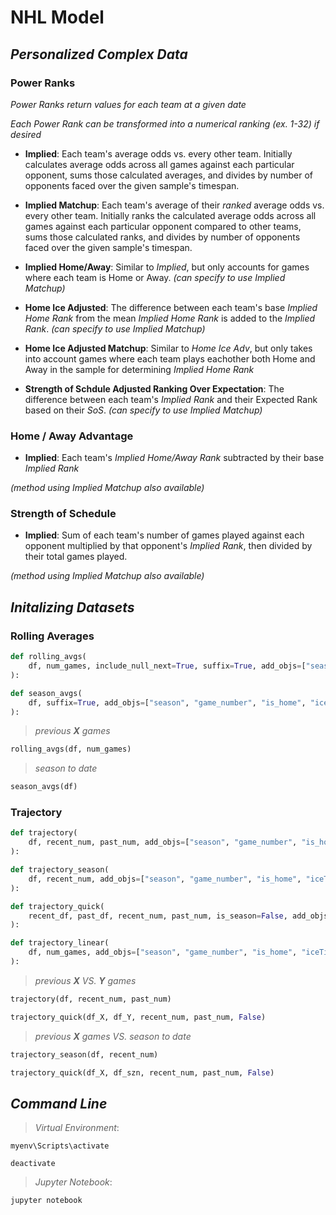 # NHL Model

## _Personalized Complex Data_

### Power Ranks
_Power Ranks return values for each team at a given date_

_Each Power Rank can be transformed into a numerical ranking (ex. 1-32) if desired_

* **Implied**: Each team's average odds vs. every other team. Initially calculates average odds across all games against each particular opponent, sums those calculated averages, and divides by number of opponents faced over the given sample's timespan.

* **Implied Matchup**: Each team's average of their _ranked_ average odds vs. every other team. Initially ranks the calculated average odds across all games against each particular opponent compared to other teams, sums those calculated ranks, and divides by number of opponents faced over the given sample's timespan.

* **Implied Home/Away**: Similar to _Implied_, but only accounts for games where each team is Home or Away. _(can specify to use Implied Matchup)_

* **Home Ice Adjusted**: The difference between each team's base _Implied Home Rank_ from the mean _Implied Home Rank_ is added to the _Implied Rank_. _(can specify to use Implied Matchup)_

* **Home Ice Adjusted Matchup**: Similar to _Home Ice Adv_, but only takes into account games where each team plays eachother both Home and Away in the sample for determining _Implied Home Rank_

* **Strength of Schdule Adjusted Ranking Over Expectation**: The difference between each team's _Implied Rank_ and their Expected Rank based on their _SoS_. _(can specify to use Implied Matchup)_


### Home / Away Advantage

* **Implied**: Each team's _Implied Home/Away Rank_ subtracted by their base _Implied Rank_

_(method using Implied Matchup also available)_

### Strength of Schedule

* **Implied**: Sum of each team's number of games played against each opponent multiplied by that opponent's _Implied Rank_, then divided by their total games played.

_(method using Implied Matchup also available)_


## _Initalizing Datasets_

### Rolling Averages
```python
def rolling_avgs(
    df, num_games, include_null_next=True, suffix=True, add_objs=["season", "game_number", "is_home", "iceTime"],
):
```
```python
def season_avgs(
    df, suffix=True, add_objs=["season", "game_number", "is_home", "iceTime"],
):
```
> _previous **X** games_
```python
rolling_avgs(df, num_games)
```
> _season to date_
```python
season_avgs(df)
```

### Trajectory
```python
def trajectory(
    df, recent_num, past_num, add_objs=["season", "game_number", "is_home", "iceTime"], suffix=False,
):
```
```python
def trajectory_season(
    df, recent_num, add_objs=["season", "game_number", "is_home", "iceTime"], suffix=False,
):
```
```python
def trajectory_quick(
    recent_df, past_df, recent_num, past_num, is_season=False, add_objs=["season", "game_number", "is_home", "iceTime"], suffix=False,
):
```
```python
def trajectory_linear(
    df, num_games, add_objs=["season", "game_number", "is_home", "iceTime"], suffix=False,
):
```
>  _previous **X** VS. **Y** games_
```python
trajectory(df, recent_num, past_num)
```
```python
trajectory_quick(df_X, df_Y, recent_num, past_num, False)
```
> _previous **X** games VS. season to date_
  ```python
trajectory_season(df, recent_num)
  ```
```python
trajectory_quick(df_X, df_szn, recent_num, past_num, False)  
```

## _Command Line_
> _Virtual Environment_:
```console
myenv\Scripts\activate
```
```console
deactivate
```
> _Jupyter Notebook_:
```console
jupyter notebook
```
